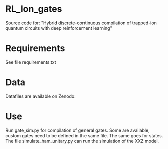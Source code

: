 # RL_Ion_gates
Source code for: "Hybrid discrete-continuous compilation of trapped-ion quantum circuits with deep reinforcement learning"

# Requirements
See file requirements.txt

# Data 
Datafiles are available on Zenodo: 

# Use
Run gate_sim.py for compilation of general gates. Some are available, custom gates need to be defined in the same file.
The same goes for states. The file simulate_ham_unitary.py can run the simulation of the XXZ model.

